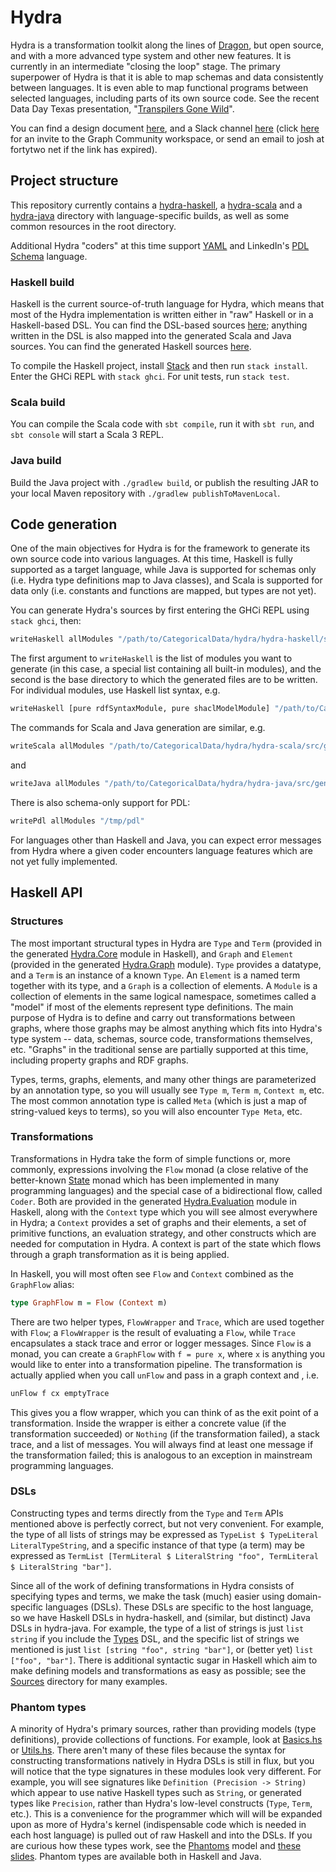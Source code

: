 # Hydra

Hydra is a transformation toolkit along the lines of [Dragon](https://eng.uber.com/dragon-schema-integration-at-uber-scale), but open source, and with a more advanced type system and other new features. It is currently in an intermediate "closing the loop" stage. The primary superpower of Hydra is that it is able to map schemas and data consistently between languages. It is even able to map functional programs between selected languages, including parts of its own source code.
See the recent Data Day Texas presentation, "[Transpilers Gone Wild](https://www.slideshare.net/joshsh/transpilers-gone-wild-introducing-hydra)".

You can find a design document [here](https://bit.ly/hydra-design-doc), and a Slack channel [here](https://bit.ly/hydra-slack) (click [here](https://join.slack.com/t/graphcommunity/shared_invite/zt-1a6ohrnn9-rXIBwn3L4NSC4cH0c1DN8A) for an invite to the Graph Community workspace, or send an email to josh at fortytwo net if the link has expired).

## Project structure

This repository currently contains a [hydra-haskell](https://github.com/CategoricalData/hydra/tree/main/hydra-haskell), a [hydra-scala](https://github.com/CategoricalData/hydra/tree/main/hydra-scala) and a [hydra-java](https://github.com/CategoricalData/hydra/tree/main/hydra-java) directory with language-specific builds, as well as some common resources in the root directory.

Additional Hydra "coders" at this time support [YAML](https://en.wikipedia.org/wiki/YAML) and LinkedIn's [PDL Schema](https://linkedin.github.io/rest.li/pdl_schema) language.

### Haskell build

Haskell is the current source-of-truth language for Hydra, which means that most of the Hydra implementation is written either in "raw" Haskell or in a Haskell-based DSL. You can find the DSL-based sources [here](https://github.com/CategoricalData/hydra/tree/main/hydra-haskell/src/main/haskell/Hydra/Impl/Haskell/Sources); anything written in the DSL is also mapped into the generated Scala and Java sources. You can find the generated Haskell sources [here](https://github.com/CategoricalData/hydra/tree/main/hydra-haskell/src/gen-main/haskell).

To compile the Haskell project, install [Stack](https://docs.haskellstack.org/en/stable/README/) and then run `stack install`. Enter the GHCi REPL with `stack ghci`. For unit tests, run `stack test`.

### Scala build

You can compile the Scala code with `sbt compile`, run it with `sbt run`, and `sbt console` will start a Scala 3 REPL.

### Java build

Build the Java project with `./gradlew build`, or publish the resulting JAR to your local Maven repository with `./gradlew publishToMavenLocal`.

## Code generation

One of the main objectives for Hydra is for the framework to generate its own source code into various languages. At this time, Haskell is fully supported as a target language, while Java is supported for schemas only (i.e. Hydra type definitions map to Java classes), and Scala is supported for data only (i.e. constants and functions are mapped, but types are not yet).

You can generate Hydra's sources by first entering the GHCi REPL using `stack ghci`, then:

```bash
writeHaskell allModules "/path/to/CategoricalData/hydra/hydra-haskell/src/gen-main/haskell"
```

The first argument to `writeHaskell` is the list of modules you want to generate (in this case, a special list containing all built-in modules), and the second is the base directory to which the generated files are to be written. For individual modules, use Haskell list syntax, e.g.

```bash
writeHaskell [pure rdfSyntaxModule, pure shaclModelModule] "/path/to/CategoricalData/hydra/hydra-haskell/src/gen-main/haskell"
```

The commands for Scala and Java generation are similar, e.g.

```bash
writeScala allModules "/path/to/CategoricalData/hydra/hydra-scala/src/gen-main/scala"
```

and

```bash
writeJava allModules "/path/to/CategoricalData/hydra/hydra-java/src/gen-main/java"
```

There is also schema-only support for PDL:

```bash
writePdl allModules "/tmp/pdl"
```

For languages other than Haskell and Java, you can expect error messages from Hydra where a given coder encounters language features which are not yet fully implemented.

## Haskell API

### Structures

The most important structural types in Hydra are `Type` and `Term` (provided in the generated [Hydra.Core](https://github.com/CategoricalData/hydra/blob/main/hydra-haskell/src/gen-main/haskell/Hydra/Core.hs) module in Haskell), and `Graph` and `Element` (provided in the generated [Hydra.Graph](https://github.com/CategoricalData/hydra/blob/main/hydra-haskell/src/gen-main/haskell/Hydra/Graph.hs) module).
`Type` provides a datatype, and a `Term` is an instance of a known `Type`.
An `Element` is a named term together with its type, and a `Graph` is a collection of elements.
A `Module` is a collection of elements in the same logical namespace, sometimes called a "model" if most of the elements represent type definitions.
The main purpose of Hydra is to define and carry out transformations between graphs, where those graphs may be almost anything which fits into Hydra's type system -- data, schemas, source code, transformations themselves, etc. "Graphs" in the traditional sense are partially supported at this time, including property graphs and RDF graphs.

Types, terms, graphs, elements, and many other things are parameterized by an annotation type, so you will usually see `Type m`, `Term m`, `Context m`, etc. The most common annotation type is called `Meta` (which is just a map of string-valued keys to terms), so you will also encounter `Type Meta`, etc.

### Transformations

Transformations in Hydra take the form of simple functions or, more commonly, expressions involving the `Flow` monad (a close relative of the better-known [State](https://wiki.haskell.org/State_Monad) monad which has been implemented in many programming languages) and the special case of a bidirectional flow, called `Coder`. Both are provided in the generated [Hydra.Evaluation](https://github.com/CategoricalData/hydra/blob/main/hydra-haskell/src/gen-main/haskell/Hydra/Evaluation.hs) module in Haskell, along with the `Context` type which you will see almost everywhere in Hydra; a `Context` provides a set of graphs and their elements, a set of primitive functions, an evaluation strategy, and other constructs which are needed for computation in Hydra. A context is part of the state which flows through a graph transformation as it is being applied.

In Haskell, you will most often see `Flow` and `Context` combined as the `GraphFlow` alias:

```haskell
type GraphFlow m = Flow (Context m)
```

There are two helper types, `FlowWrapper` and `Trace`, which are used together with `Flow`; a `FlowWrapper` is the result of evaluating a `Flow`, while `Trace` encapsulates a stack trace and error or logger messages.
Since `Flow` is a monad, you can create a `GraphFlow` with `f = pure x`, where `x` is anything you would like to enter into a transformation pipeline.
The transformation is actually applied when you call `unFlow` and pass in a graph context and , i.e.

```haskell
unFlow f cx emptyTrace
```

This gives you a flow wrapper, which you can think of as the exit point of a transformation.
Inside the wrapper is either a concrete value (if the transformation succeeded) or `Nothing` (if the transformation failed), a stack trace, and a list of messages.
You will always find at least one message if the transformation failed; this is analogous to an exception in mainstream programming languages.

### DSLs

Constructing types and terms directly from the `Type` and `Term` APIs mentioned above is perfectly correct, but not very convenient.
For example, the type of all lists of strings may be expressed as `TypeList $ TypeLiteral LiteralTypeString`, and a specific instance of that type (a term) may be expressed as `TermList [TermLiteral $ LiteralString "foo", TermLiteral $ LiteralString "bar"]`.

Since all of the work of defining transformations in Hydra consists of specifying types and terms, we make the task (much) easier using domain-specific languages (DSLs). These DSLs are specific to the host language, so we have Haskell DSLs in hydra-haskell, and (similar, but distinct) Java DSLs in hydra-java. For example, the type of a list of strings is just `list string` if you include the [Types](https://github.com/CategoricalData/hydra/blob/main/hydra-haskell/src/main/haskell/Hydra/Impl/Haskell/Dsl/Types.hs) DSL, and the specific list of strings we mentioned is just `list [string "foo", string "bar"]`, or (better yet) `list ["foo", "bar"]`.
There is additional syntactic sugar in Haskell which aim to make defining models and transformations as easy as possible; see the [Sources](https://github.com/CategoricalData/hydra/tree/main/hydra-haskell/src/main/haskell/Hydra/Impl/Haskell/Sources) directory for many examples.

### Phantom types

A minority of Hydra's primary sources, rather than providing models (type definitions), provide collections of functions.
For example, look at [Basics.hs](https://github.com/CategoricalData/hydra/blob/main/hydra-haskell/src/main/haskell/Hydra/Impl/Haskell/Sources/Basics.hs) or [Utils.hs](https://github.com/CategoricalData/hydra/blob/main/hydra-haskell/src/main/haskell/Hydra/Impl/Haskell/Sources/Adapters/Utils.hs).
There aren't many of these files because the syntax for constructing transformations natively in Hydra DSLs is still in flux,
but you will notice that the type signatures in these modules look very different.
For example, you will see signatures like `Definition (Precision -> String)` which appear to use native Haskell types such as `String`, or generated types like `Precision`, rather than Hydra's low-level constructs (`Type`, `Term`, etc.).
This is a convenience for the programmer which will will be expanded upon as more of Hydra's kernel (indispensable code which is needed in each host language) is pulled out of raw Haskell and into the DSLs.
If you are curious how these types work, see the [Phantoms](https://github.com/CategoricalData/hydra/blob/main/hydra-haskell/src/main/haskell/Hydra/Impl/Haskell/Sources/Phantoms.hs) model and [these slides](https://www.slideshare.net/joshsh/transpilers-gone-wild-introducing-hydra/34).
Phantom types are available both in Haskell and Java.
